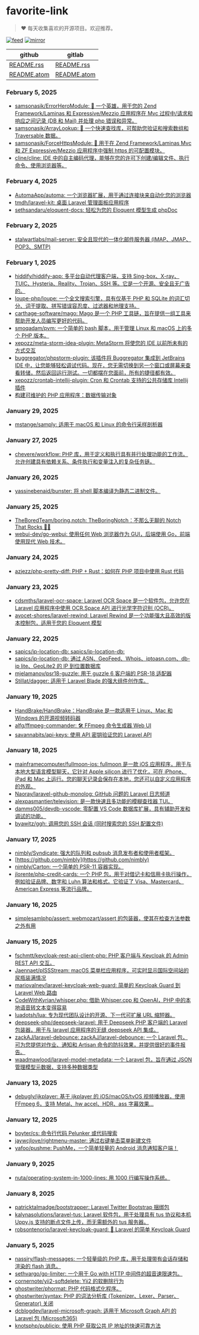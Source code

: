 # favorite-link

> ❤️ 每天收集喜欢的开源项目。欢迎推荐。

[![feed](https://github.com/guanguans/favorite-link/actions/workflows/feed.yml/badge.svg)](https://github.com/guanguans/favorite-link/actions/workflows/feed.yml)
[![mirror](https://github.com/guanguans/favorite-link/actions/workflows/mirror.yml/badge.svg)](https://github.com/guanguans/favorite-link/actions/workflows/mirror.yml)

| github                                                                                      | gitlab                                                                               |
|---------------------------------------------------------------------------------------------|--------------------------------------------------------------------------------------|
| [README.rss](https://raw.githubusercontent.com/guanguans/favorite-link/master/README.rss)   | [README.rss](https://gitlab.com/yzmguanguan/favorite-link/-/raw/master/README.rss)   |
| [README.atom](https://raw.githubusercontent.com/guanguans/favorite-link/master/README.atom) | [README.atom](https://gitlab.com/yzmguanguan/favorite-link/-/raw/master/README.atom) |

### February 5, 2025 
- [samsonasik/ErrorHeroModule: 💎 一个英雄，用于您的 Zend Framework/Laminas 和 Expressive/Mezzio 应用程序在 Mvc 过程中/请求和响应之间记录 (DB 和 Mail) 并处理 php 错误和异常。](https://github.com/samsonasik/ErrorHeroModule) 
- [samsonasik/ArrayLookup: 🚀 一个快速查找库，可帮助您验证和搜索数组和 Traversable 数据。](https://github.com/samsonasik/ArrayLookup) 
- [samsonasik/ForceHttpsModule: 🔗 用于在 Zend Framework/Laminas Mvc 和 ZF Expressive/Mezzio 应用程序中强制 https 的可配置模块。](https://github.com/samsonasik/ForceHttpsModule) 
- [cline/cline: IDE 中的自主编码代理，能够在您的许可下创建/编辑文件、执行命令、使用浏览器等。](https://github.com/cline/cline) 
### February 4, 2025 
- [AutomaApp/automa: 一个浏览器扩展，用于通过连接块来自动化您的浏览器](https://github.com/AutomaApp/automa) 
- [tmdh/laravel-kit: 桌面 Laravel 管理面板应用程序](https://github.com/tmdh/laravel-kit) 
- [sethsandaru/eloquent-docs: 轻松为您的 Eloquent 模型生成 phpDoc](https://github.com/sethsandaru/eloquent-docs) 
### February 2, 2025 
- [stalwartlabs/mail-server: 安全且现代的一体化邮件服务器 (IMAP、JMAP、POP3、SMTP)](https://github.com/stalwartlabs/mail-server) 
### February 1, 2025 
- [hiddify/hiddify-app: 多平台自动代理客户端，支持 Sing-box、X-ray、TUIC、Hysteria、Reality、Trojan、SSH 等。它是一个开源、安全且无广告的。](https://github.com/hiddify/hiddify-app) 
- [loupe-php/loupe: 一个全文搜索引擎，具有仅基于 PHP 和 SQLite 的词汇切分、词干提取、拼写错误容忍度、过滤器和地理支持。](https://github.com/loupe-php/loupe) 
- [carthage-software/mago: Mago 是一个 PHP 工具链，旨在提供一组工具来帮助开发人员编写更好的代码。](https://github.com/carthage-software/mago) 
- [smoqadam/pvm: 一个简单的 bash 脚本，用于管理 Linux 和 macOS 上的多个 PHP 版本。](https://github.com/smoqadam/pvm) 
- [xepozz/meta-storm-idea-plugin: MetaStorm 将使您的 IDE 以前所未有的方式交互](https://github.com/xepozz/meta-storm-idea-plugin) 
- [buggregator/phpstorm-plugin: 该插件将 Buggregator 集成到 JetBrains IDE 中，让您能够轻松调试代码。现在，您无需切换到另一个窗口或屏幕来查看转储，然后返回运行测试。一切都摆在您面前，所有的捷径都有效。](https://github.com/buggregator/phpstorm-plugin) 
- [xepozz/crontab-intellij-plugin: Cron 和 Crontab 支持的公共存储库 Intellij 插件](https://github.com/xepozz/crontab-intellij-plugin) 
- [构建可维护的 PHP 应用程序：数据传输对象](https://davorminchorov.com/articles/building-maintainable-php-applications-data-transfer-objects) 
### January 29, 2025 
- [mstange/samply: 适用于 macOS 和 Linux 的命令行采样剖析器](https://github.com/mstange/samply) 
### January 27, 2025 
- [chevere/workflow: PHP 库，用于定义和执行具有并行处理功能的工作流。允许创建具有依赖关系、条件执行和变量注入的复杂任务链。](https://github.com/chevere/workflow) 
### January 26, 2025 
- [yassinebenaid/bunster: 将 shell 脚本编译为静态二进制文件。](https://github.com/yassinebenaid/bunster) 
### January 25, 2025 
- [TheBoredTeam/boring.notch: TheBoringNotch：不那么无聊的 Notch That Rocks 🎸🎶](https://github.com/TheBoredTeam/boring.notch) 
- [webui-dev/go-webui: 使用任何 Web 浏览器作为 GUI，后端使用 Go，前端使用现代 Web 技术。](https://github.com/webui-dev/go-webui) 
### January 24, 2025 
- [azjezz/php-pretty-diff: PHP + Rust：如何在 PHP 项目中使用 Rust 代码](https://github.com/azjezz/php-pretty-diff) 
### January 23, 2025 
- [cdsmths/laravel-ocr-space: Laravel OCR Space 是一个软件包，允许您在 Laravel 应用程序中使用 OCR.Space API 进行光学字符识别 (OCR)。](https://github.com/cdsmths/laravel-ocr-space) 
- [avocet-shores/laravel-rewind: Laravel Rewind 是一个功能强大且高效的版本控制包，适用于您的 Eloquent 模型](https://github.com/avocet-shores/laravel-rewind) 
### January 22, 2025 
- [sapics/ip-location-db: sapics/ip-location-db:](https://github.com/sapics/ip-location-db) 
- [sapics/ip-location-db: 通过 ASN、GeoFeed、Whois、iptoasn.com、db-ip lite、GeoLite2 的 IP 到位置数据库](https://github.com/sapics/ip-location-db) 
- [mjelamanov/psr18-guzzle: 用于 guzzle 6 客户端的 PSR-18 适配器](https://github.com/mjelamanov/psr18-guzzle) 
- [Stillat/dagger: 适用于 Laravel Blade 的强大组件创作库。](https://github.com/Stillat/dagger) 
### January 19, 2025 
- [HandBrake/HandBrake：HandBrake 是一款适用于 Linux、Mac 和 Windows 的开源视频转码器](https://github.com/HandBrake/HandBrake) 
- [alfg/ffmpeg-commander: 🛠️ FFmpeg 命令生成器 Web UI](https://github.com/alfg/ffmpeg-commander) 
- [savannabits/api-keys: 使用 API 密钥验证您的 Laravel API](https://github.com/savannabits/api-keys) 
### January 18, 2025 
- [mainframecomputer/fullmoon-ios: fullmoon 是一款 iOS 应用程序，用于与本地大型语言模型聊天，它针对 Apple silicon 进行了优化，可在 iPhone、iPad 和 Mac 上运行。您的聊天记录会保存在本地，您还可以自定义应用程序的外观。](https://github.com/mainframecomputer/fullmoon-ios) 
- [Naoray/laravel-github-monolog: GitHub 问题的 Laravel 日志频道](https://github.com/Naoray/laravel-github-monolog) 
- [alexpasmantier/television: 是一款快速且多功能的模糊查找器 TUI。](https://github.com/alexpasmantier/television) 
- [damms005/devdb-vscode: 零配置 VS Code 数据库扩展，具有辅助开发和调试的功能。](https://github.com/damms005/devdb-vscode) 
- [byawitz/ggh: 调用您的 SSH 会话 (同时搜索您的 SSH 配置文件)](https://github.com/byawitz/ggh/) 
### January 17, 2025 
- [nimbly/Syndicate: 强大的队列和 pubsub 消息发布者和使用者框架。](https://github.com/nimbly/Syndicate) 
- [https://github.com/nimbly](https://github.com/nimbly) 
- [nimbly/Carton: 一个简单的 PSR-11 容器实现。](https://github.com/nimbly/Carton) 
- [jlorente/php-credit-cards: 一个 PHP 包，用于对借记卡和信用卡执行操作，例如验证品牌、数字和 Luhn 算法和格式。它验证了 Visa、Mastercard、American Express 等流行品牌。](https://github.com/jlorente/php-credit-cards) 
### January 16, 2025 
- [simplesamlphp/assert: webmozart/assert 的包装器，使其在检查方法参数之外有用](https://github.com/simplesamlphp/assert) 
### January 15, 2025 
- [fschmtt/keycloak-rest-api-client-php: PHP 客户端与 Keycloak 的 Admin REST API 交互。](https://github.com/fschmtt/keycloak-rest-api-client-php) 
- [Jaennaet/pISSStream: macOS 菜单栏应用程序，可实时显示国际空间站的尿瓶装满情况](https://github.com/Jaennaet/pISSStream) 
- [mariovalney/laravel-keycloak-web-guard: 简单的 Keycloak Guard 到 Laravel Web 路由](https://github.com/mariovalney/laravel-keycloak-web-guard) 
- [CodeWithKyrian/whisper.php: 借助 Whisper.cpp 和 OpenAI，PHP 中的本地语音转文本变得容易](https://github.com/CodeWithKyrian/whisper.php) 
- [luadotsh/lua: 专为现代团队设计的开源、下一代可扩展 URL 缩短器。](https://github.com/luadotsh/lua) 
- [deepseek-php/deepseek-laravel: 用于 Deepseek PHP 客户端的 Laravel 包装器，用于与 laravel 应用程序的无缝 deepseek API 集成。](https://github.com/deepseek-php/deepseek-laravel) 
- [zackAJ/laravel-debounce: zackAJ/laravel-debounce: 一个 Laravel 包，可为您提供对作业、通知和 Artisan 命令的防抖效果，并提供很好的事件报告。](https://github.com/zackAJ/laravel-debounce) 
- [waadmawlood/laravel-model-metadata: 一个 Laravel 包，旨在通过 JSON 管理模型元数据，支持多种数据类型](https://github.com/waadmawlood/laravel-model-metadata) 
### January 13, 2025 
- [debugly/ijkplayer: 基于 ijkplayer 的 iOS/macOS/tvOS 视频播放器，使用 FFmpeg 6，支持 Metal、hw accel、HDR、ass 字幕效果...](https://github.com/debugly/ijkplayer) 
### January 12, 2025 
- [boyter/cs: 命令行代码 Pelunker 或代码搜索](https://github.com/boyter/cs) 
- [jaywcjlove/rightmenu-master: 通过右键单击菜单新建文件](https://github.com/jaywcjlove/rightmenu-master) 
- [yafoo/pushme: PushMe，一个简单轻量的 Android 消息通知客户端！](https://github.com/yafoo/pushme) 
### January 9, 2025 
- [nuta/operating-system-in-1000-lines: 用 1000 行编写操作系统。](https://github.com/nuta/operating-system-in-1000-lines) 
### January 8, 2025 
- [patricktalmadge/bootstrapper: Laravel Twitter Bootstrap 捆绑包](https://github.com/patricktalmadge/bootstrapper) 
- [kalynasolutions/laravel-tus: Laravel 软件包，用于处理具有 tus 协议和本机 Uppy.js 支持的断点文件上传，而无需额外的 tus 服务器。](https://github.com/kalynasolutions/laravel-tus) 
- [robsontenorio/laravel-keycloak-guard: 🔑 Laravel 的简单 Keycloak Guard](https://github.com/robsontenorio/laravel-keycloak-guard) 
### January 5, 2025 
- [nassiry/flash-messages: 一个轻量级的 PHP 库，用于处理带有会话存储和渲染的 flash 消息。](https://github.com/nassiry/flash-messages) 
- [sethvargo/go-limiter: 一个用于 Go with HTTP 中间件的超音速限速包。](https://github.com/sethvargo/go-limiter) 
- [cornernote/yii2-softdelete: Yii2 的软删除行为](https://github.com/cornernote/yii2-softdelete) 
- [ghostwriter/phormat: PHP 代码格式化程序。](https://github.com/ghostwriter/phormat) 
- [ghostwriter/syntax: PHP 的词法分析库 (Tokenizer、Lexer、Parser、Generator) 关闭](https://github.com/ghostwriter/syntax) 
- [dcblogdev/laravel-microsoft-graph: 适用于 Microsoft Graph API 的 Laravel 包 (Microsoft365)](https://github.com/dcblogdev/laravel-microsoft-graph) 
- [knotsphp/publicip: 使用 PHP 获取公共 IP 地址的快速可靠方法](https://github.com/knotsphp/publicip) 
